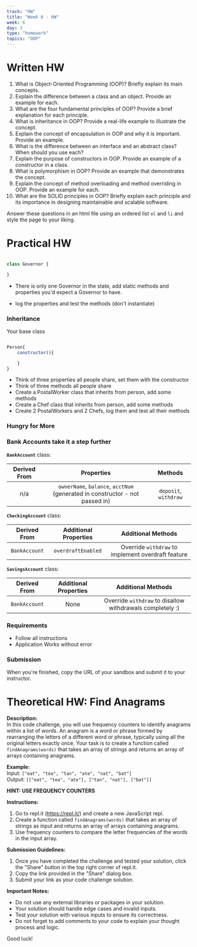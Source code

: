 ```yaml
---
track: "HW"
title: "Week 6 - HW"
week: 6
day: 3
type: "homework"
topics: "OOP"
---
```

# Written HW

1. What is Object-Oriented Programming (OOP)? Briefly explain its main concepts.
1. Explain the difference between a class and an object. Provide an example for each.
1. What are the four fundamental principles of OOP? Provide a brief explanation for each principle.
1. What is inheritance in OOP? Provide a real-life example to illustrate the concept.
1. Explain the concept of encapsulation in OOP and why it is important. Provide an example.
1. What is the difference between an interface and an abstract class? When should you use each?
1. Explain the purpose of constructors in OOP. Provide an example of a constructor in a class.
1. What is polymorphism in OOP? Provide an example that demonstrates the concept.
1. Explain the concept of method overloading and method overriding in OOP. Provide an example for each.
1. What are the SOLID principles in OOP? Briefly explain each principle and its importance in designing maintainable and scalable software.

Answer these questions in an html file using an ordered list `ol` and `li` and style the page to your liking.

# Practical HW

```js

class Governor {

}

```

- There is only one Governor in the state, add static methods and properties you'd expect a Governor to have.

- log the properties and test the methods (don't instantiate)


### Inheritance

Your base class

```js

Person{
    constructor(){

    }
}
```

- Think of three properties all people share, set them with the constructor
- Think of three methods all people share
- Create a PostalWorker class that inherits from person, add some methods
- Create a Chef class that inherits from person, add some methods
- Create 2 PostalWorkers and 2 Chefs, log them and test all their methods

### Hungry for More
### Bank Accounts take it a step further

**`BankAccount`** class:

| Derived From | Properties | Methods |
| :---: | :---: | :---: |
| n/a | `ownerName`, `balance`, `acctNum` (generated in constructor - not passed in) | `deposit`, `withdraw` |

**`CheckingAccount`** class:

| Derived From | Additional Properties | Additional Methods |
| :---: | :---: | :---: |
| `BankAccount` | `overdraftEnabled` |  Override `withdraw` to implement overdraft feature |

**`SavingsAccount`** class:

| Derived From | Additional Properties | Additional Methods |
| :---: | :---: | :---: |
| `BankAccount` | None |  Override `withdraw` to disallow withdrawals completely :) |

### Requirements

- Follow all instructions
- Application Works without error

### Submission

When you're finished, copy the URL of your sandbox and submit it to your instructor.


# Theoretical HW: Find Anagrams

**Description:**  
In this code challenge, you will use frequency counters to identify anagrams within a list of words. An anagram is a word or phrase formed by rearranging the letters of a different word or phrase, typically using all the original letters exactly once. Your task is to create a function called `findAnagrams(words)` that takes an array of strings and returns an array of arrays containing anagrams.

**Example:**  
Input: `["eat", "tea", "tan", "ate", "nat", "bat"]`  
Output: `[["eat", "tea", "ate"], ["tan", "nat"], ["bat"]]`

**HINT: USE FREQUENCY COUNTERS**

**Instructions:**

1. Go to repl.it (https://repl.it/) and create a new JavaScript repl.
2. Create a function called `findAnagrams(words)` that takes an array of strings as input and returns an array of arrays containing anagrams.
3. Use frequency counters to compare the letter frequencies of the words in the input array.

**Submission Guidelines:**

1. Once you have completed the challenge and tested your solution, click the "Share" button in the top right corner of repl.it.
2. Copy the link provided in the "Share" dialog box.
3. Submit your link as your code challenge solution.

**Important Notes:**

- Do not use any external libraries or packages in your solution.
- Your solution should handle edge cases and invalid inputs.
- Test your solution with various inputs to ensure its correctness.
- Do not forget to add comments to your code to explain your thought process and logic.

Good luck!
